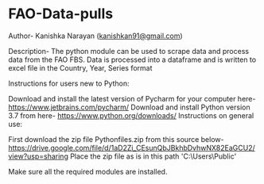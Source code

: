 # FAO-Data-pulls
Author- Kanishka Narayan (kanishkan91@gmail.com)

Description- The python module can be used to scrape data and process data from the FAO FBS. Data is processed into a dataframe and is written to excel file in the Country, Year, Series format 

Instructions for users new to Python:

Download and install the latest version of Pycharm for your computer here- https://www.jetbrains.com/pycharm/
Download and install Python version 3.7 from here- https://www.python.org/downloads/
Instructions on general use:

First download the zip file Pythonfiles.zip from this source below- https://drive.google.com/file/d/1aD2Zi_CEsunQbJBkhbDvhwNX82EaGCU2/view?usp=sharing
Place the zip file as is in this path 'C:\Users\Public'

Make sure all the required modules are installed. 
